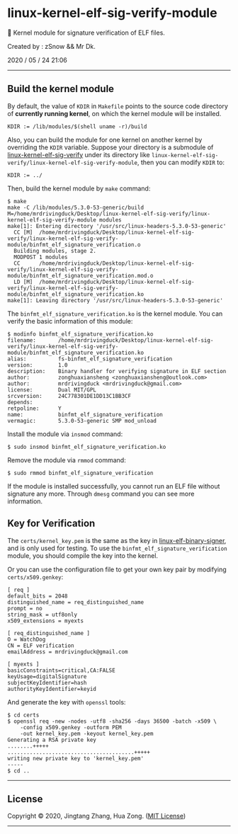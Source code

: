 # linux-kernel-elf-sig-verify-module

🐧 Kernel module for signature verification of ELF files.

Created by : zSnow && Mr Dk.

2020 / 05 / 24 21:06

---

## Build the kernel module

By default, the value of `KDIR` in `Makefile` points to the source code directory of **currently running kernel**, on which the kernel module will be installed.

```
KDIR := /lib/modules/$(shell uname -r)/build
```

Also, you can build the module for one kernel on another kernel by overriding the `KDIR` variable. Suppose your directory is a submodule of [linux-kernel-elf-sig-verify](https://github.com/NUAA-WatchDog/linux-kernel-elf-sig-verify) under its directory like `linux-kernel-elf-sig-verify/linux-kernel-elf-sig-verify-module`, then you can modify `KDIR` to:

```
KDIR := ../
```

Then, build the kernel module by `make` command:

```console
$ make
make -C /lib/modules/5.3.0-53-generic/build M=/home/mrdrivingduck/Desktop/linux-kernel-elf-sig-verify/linux-kernel-elf-sig-verify-module modules
make[1]: Entering directory '/usr/src/linux-headers-5.3.0-53-generic'
  CC [M]  /home/mrdrivingduck/Desktop/linux-kernel-elf-sig-verify/linux-kernel-elf-sig-verify-module/binfmt_elf_signature_verification.o
  Building modules, stage 2.
  MODPOST 1 modules
  CC      /home/mrdrivingduck/Desktop/linux-kernel-elf-sig-verify/linux-kernel-elf-sig-verify-module/binfmt_elf_signature_verification.mod.o
  LD [M]  /home/mrdrivingduck/Desktop/linux-kernel-elf-sig-verify/linux-kernel-elf-sig-verify-module/binfmt_elf_signature_verification.ko
make[1]: Leaving directory '/usr/src/linux-headers-5.3.0-53-generic'
```

The `binfmt_elf_signature_verification.ko` is the kernel module. You can verify the basic information of this module:

```console
$ modinfo binfmt_elf_signature_verification.ko 
filename:       /home/mrdrivingduck/Desktop/linux-kernel-elf-sig-verify/linux-kernel-elf-sig-verify-module/binfmt_elf_signature_verification.ko
alias:          fs-binfmt_elf_signature_verification
version:        1.0
description:    Binary handler for verifying signature in ELF section
author:         zonghuaxiansheng <zonghuaxiansheng@outlook.com>
author:         mrdrivingduck <mrdrivingduck@gmail.com>
license:        Dual MIT/GPL
srcversion:     24C778301DE1DD13C1BB3CF
depends:        
retpoline:      Y
name:           binfmt_elf_signature_verification
vermagic:       5.3.0-53-generic SMP mod_unload
```

Install the module via `insmod` command:

```console
$ sudo insmod binfmt_elf_signature_verification.ko
```

Remove the module via `rmmod` command:

```console
$ sudo rmmod binfmt_elf_signature_verification
```

If the module is installed successfully, you cannot run an ELF file without signature any more. Through `dmesg` command you can see more information.

## Key for Verification

The `certs/kernel_key.pem` is the same as the key in [linux-elf-binary-signer](https://github.com/NUAA-WatchDog/linux-elf-binary-signer), and is only used for testing. To use the `binfmt_elf_signature_verification` module, you should compile the key into the kernel.

Or you can use the configuration file to get your own key pair by modifying `certs/x509.genkey`:

```
[ req ]
default_bits = 2048
distinguished_name = req_distinguished_name
prompt = no
string_mask = utf8only
x509_extensions = myexts

[ req_distinguished_name ]
O = WatchDog
CN = ELF verification
emailAddress = mrdrivingduck@gmail.com

[ myexts ]
basicConstraints=critical,CA:FALSE
keyUsage=digitalSignature
subjectKeyIdentifier=hash
authorityKeyIdentifier=keyid
```

And generate the key with `openssl` tools:

```console
$ cd certs
$ openssl req -new -nodes -utf8 -sha256 -days 36500 -batch -x509 \
    -config x509.genkey -outform PEM
    -out kernel_key.pem -keyout kernel_key.pem
Generating a RSA private key
........+++++
........................................+++++
writing new private key to 'kernel_key.pem'
-----
$ cd ..
```

---

## License

Copyright © 2020, Jingtang Zhang, Hua Zong. ([MIT License](LICENSE))

---

